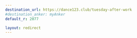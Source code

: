 ```yaml
---
destination_url: https://dance123.club/tuesday-after-work
#destination_anker: myAnker
default_r: 2077

layout: redirect
---
```

<!-- forward to the new Tuesday After Work party -->

